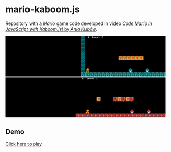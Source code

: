 # mario-kaboom.js
Repository with a *Mario* game code developed in video [_Code Mario in JavaScript with Kaboom.js!_ by _Ania Kubów_](https://www.youtube.com/watch?v=2nucjefSr6I&t).

![Gameplay 1](/imgs/mario.gif)
![Gameplay 2](/imgs/mario-2.gif)

## Demo 
[Click here to play](https://frozen-citadel-68149.herokuapp.com/) 